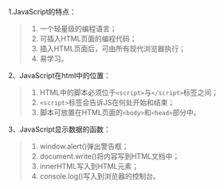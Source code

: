 1.JavaScript的特点：
> 1. 一个轻量级的编程语言；
> 2. 可插入HTML页面的编程代码；
> 3. 插入HTML页面后，可由所有现代浏览器执行；
> 4. 易学习。

2、JavaScript在html中的位置：
> 1. HTML中的脚本必须位于`<script>`与`</script>`标签之间；
> 2. `<script>`标签会告诉JS在何处开始和结束；
> 3. 脚本可放置在HTML页面的`<body>`和`<head>`部分中。

3、JavaScript显示数据的函数：
> 1. window.alert()弹出警告框；
> 2. document.write()将内容写到HTML文档中；
> 3. innerHTML写入到HTML元素；
> 4. console.log()写入到浏览器的控制台。
